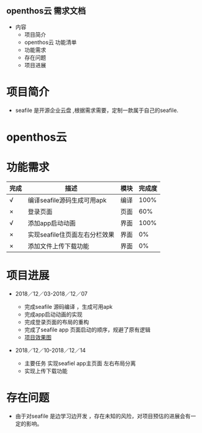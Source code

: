 ## openthos云 需求文档

  - 内容
    - 项目简介
    - openthos云 功能清单
    - 功能需求
    - 存在问题
    - 项目进展

# 项目简介
  - seafile 是开源企业云盘 ,根据需求需要，定制一款属于自己的seafile.
  
# openthos云 



# 功能需求
|完成|描述|模块|完成度|
|---|---|---|---|
|√| 编译seafile源码生成可用apk |编译|100%|
|×| 登录页面 |页面|60%|
|√| 添加app启动动画|界面|100%|
|×| 实现seafile住页面左右分栏效果|界面|0%|
|×| 添加文件上传下载功能|界面|0%|



# 项目进展
  - 2018／12／03-2018／12／07
    - 完成seafile 源码编译 ，生成可用apk
    - 完成app启动动画的实现
    - 完成登录页面的布局的重构
    - 完成了seafile app 页面启动的顺序，规避了原有逻辑
    - [项目效果图](https://github.com/openthos/multiwin-analysis/blob/master/multiwindow/dongpeng/seafile_%E7%9B%AE%E5%89%8D%E8%BF%9B%E5%B1%95%E6%95%88%E6%9E%9C%E5%9B%BE.md)
    
  - 2018／12／10-2018／12／14
    - 主要任务 实现seafiel app主页面 左右布局分离
    - 实现上传下载功能

# 存在问题
  -  由于对seafile 是边学习边开发 ，存在未知的风险，对项目预估的进展会有一定的影响。

